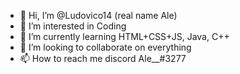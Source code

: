 - 👋 Hi, I’m @Ludovico14 (real name Ale)
- 👀 I’m interested in Coding
- 🌱 I’m currently learning HTML+CSS+JS, Java, C++
- 💞️ I’m looking to collaborate on everything
- 📫 How to reach me discord Ale__#3277
